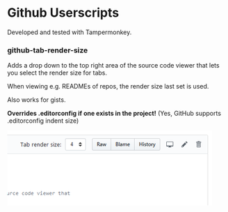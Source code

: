 # Github Userscripts

Developed and tested with Tampermonkey.

### github-tab-render-size

Adds a drop down to the top right area of the source code viewer that 
lets you select the render size for tabs.

When viewing e.g. READMEs of repos, the render size last set is used.

Also works for gists.

**Overrides .editorconfig if one exists in the project!**
(Yes, GitHub supports .editorconfig indent size)

![github-tab-render-size Screenshot](github-tab-render-size.png?raw=true)
